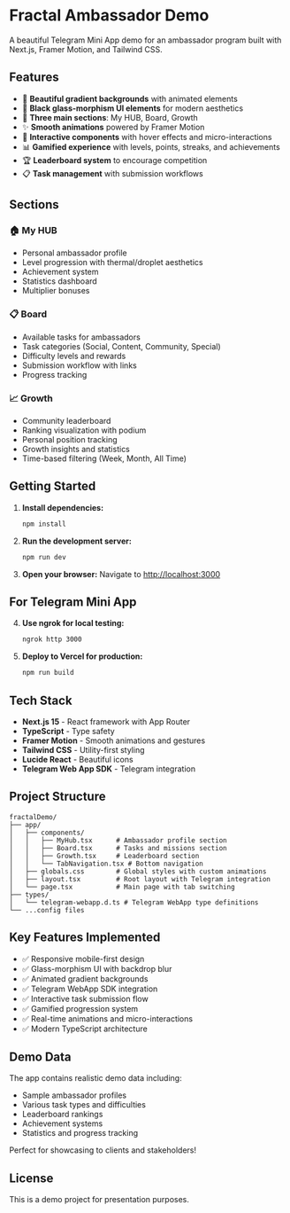 # Fractal Ambassador Demo

A beautiful Telegram Mini App demo for an ambassador program built with Next.js, Framer Motion, and Tailwind CSS.

## Features

- 🎨 **Beautiful gradient backgrounds** with animated elements
- 🖤 **Black glass-morphism UI elements** for modern aesthetics  
- 📱 **Three main sections**: My HUB, Board, Growth
- ✨ **Smooth animations** powered by Framer Motion
- 🚀 **Interactive components** with hover effects and micro-interactions
- 📊 **Gamified experience** with levels, points, streaks, and achievements
- 🏆 **Leaderboard system** to encourage competition
- 📋 **Task management** with submission workflows

## Sections

### 🏠 My HUB
- Personal ambassador profile
- Level progression with thermal/droplet aesthetics
- Achievement system
- Statistics dashboard
- Multiplier bonuses

### 📋 Board  
- Available tasks for ambassadors
- Task categories (Social, Content, Community, Special)
- Difficulty levels and rewards
- Submission workflow with links
- Progress tracking

### 📈 Growth
- Community leaderboard
- Ranking visualization with podium
- Personal position tracking
- Growth insights and statistics
- Time-based filtering (Week, Month, All Time)

## Getting Started

1. **Install dependencies:**
   ```bash
   npm install
   ```

2. **Run the development server:**
   ```bash
   npm run dev
   ```

3. **Open your browser:**
   Navigate to [http://localhost:3000](http://localhost:3000)

## For Telegram Mini App

4. **Use ngrok for local testing:**
   ```bash
   ngrok http 3000
   ```

5. **Deploy to Vercel for production:**
   ```bash
   npm run build
   ```

## Tech Stack

- **Next.js 15** - React framework with App Router
- **TypeScript** - Type safety
- **Framer Motion** - Smooth animations and gestures
- **Tailwind CSS** - Utility-first styling
- **Lucide React** - Beautiful icons
- **Telegram Web App SDK** - Telegram integration

## Project Structure

```
fractalDemo/
├── app/
│   ├── components/
│   │   ├── MyHub.tsx      # Ambassador profile section
│   │   ├── Board.tsx      # Tasks and missions section  
│   │   ├── Growth.tsx     # Leaderboard section
│   │   └── TabNavigation.tsx # Bottom navigation
│   ├── globals.css        # Global styles with custom animations
│   ├── layout.tsx         # Root layout with Telegram integration
│   └── page.tsx           # Main page with tab switching
├── types/
│   └── telegram-webapp.d.ts # Telegram WebApp type definitions
└── ...config files
```

## Key Features Implemented

- ✅ Responsive mobile-first design
- ✅ Glass-morphism UI with backdrop blur
- ✅ Animated gradient backgrounds
- ✅ Telegram WebApp SDK integration
- ✅ Interactive task submission flow
- ✅ Gamified progression system
- ✅ Real-time animations and micro-interactions
- ✅ Modern TypeScript architecture

## Demo Data

The app contains realistic demo data including:
- Sample ambassador profiles
- Various task types and difficulties
- Leaderboard rankings
- Achievement systems
- Statistics and progress tracking

Perfect for showcasing to clients and stakeholders!

## License

This is a demo project for presentation purposes. 